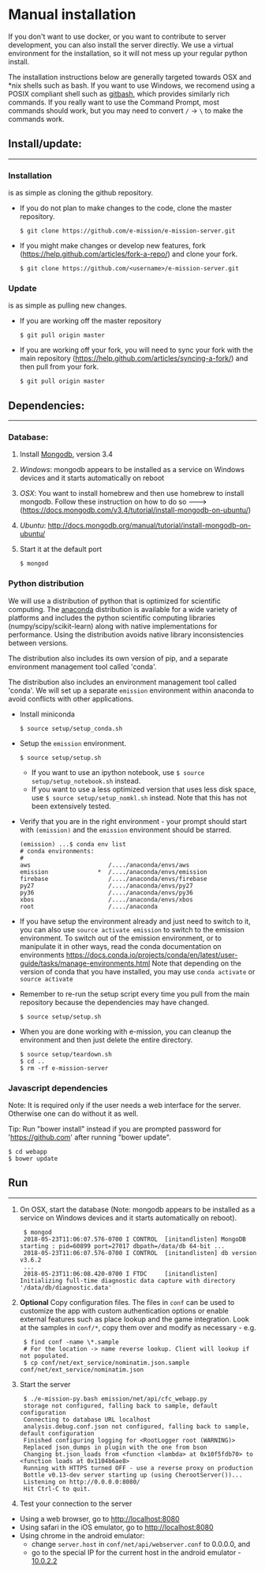 # Manual installation #

If you don't want to use docker, or you want to contribute to server development, you can also install the server directly. We use a virtual environment for the installation, so it will not mess up your regular python install.

The installation instructions below are generally targeted towards OSX and \*nix shells such as bash. If you want to use Windows, we recomend using a POSIX compliant shell such as [gitbash](https://openhatch.org/missions/windows-setup/install-git-bash), which provides similarly rich commands. If you really want to use the Command Prompt, most commands should work, but you may need to convert `/` -> `\` to make the commands work.


## Install/update: ##
-------------------

### Installation ###
is as simple as cloning the github repository.

- If you do not plan to make changes to the code, clone the master repository.

  ```
  $ git clone https://github.com/e-mission/e-mission-server.git
  ```

- If you might make changes or develop new features, fork (https://help.github.com/articles/fork-a-repo/) and clone your fork.

  ```
  $ git clone https://github.com/<username>/e-mission-server.git
  ```

### Update ###
is as simple as pulling new changes.

- If you are working off the master repository

  ```
  $ git pull origin master
  ```

- If you are working off your fork, you will need to sync your fork with the main repository (https://help.github.com/articles/syncing-a-fork/) and then pull from your fork.

  ```
  $ git pull origin master
  ```

## Dependencies: ##
-------------------

### Database: ###
1. Install [Mongodb](http://www.mongodb.org/), version 3.4
  2. *Windows*: mongodb appears to be installed as a service on Windows devices and it starts automatically on reboot
  3. *OSX*: You want to install homebrew and then use homebrew to install mongodb. Follow these instruction on how to do so ---> (https://docs.mongodb.com/v3.4/tutorial/install-mongodb-on-ubuntu/)
  4. *Ubuntu*: http://docs.mongodb.org/manual/tutorial/install-mongodb-on-ubuntu/

2. Start it at the default port

     `$ mongod`

### Python distribution ###
We will use a distribution of python that is optimized for scientific
computing. The [anaconda](https://store.continuum.io/cshop/anaconda/)
distribution is available for a wide variety of platforms and includes the
python scientific computing libraries (numpy/scipy/scikit-learn) along with
native implementations for performance. Using the distribution avoids native
library inconsistencies between versions.

The distribution also includes its own version of pip, and a separate environment
management tool called 'conda'.

The distribution also includes an environment management tool called 'conda'. We will set up a separate `emission`
environment within anaconda to avoid conflicts with other applications.

- Install miniconda

  ```
  $ source setup/setup_conda.sh
  ```

- Setup the `emission` environment.

  ```
  $ source setup/setup.sh
  ```
  
  - If you want to use an ipython notebook, use `$ source setup/setup_notebook.sh` instead.
  - If you want to use a less optimized version that uses less disk space, use `$ source setup/setup_nomkl.sh` instead. Note that this has not been extensively tested.

- Verify that you are in the right environment - your prompt should start with
  `(emission)` and the `emission` environment should be starred.

  ```
  (emission) ...$ conda env list
  # conda environments:
  #
  aws                      /..../anaconda/envs/aws
  emission              *  /..../anaconda/envs/emission
  firebase                 /..../anaconda/envs/firebase
  py27                     /..../anaconda/envs/py27
  py36                     /..../anaconda/envs/py36
  xbos                     /..../anaconda/envs/xbos
  root                     /..../anaconda
  ```
  
- If you have setup the environment already and just need to switch to it, you can also use `source activate emission` to switch to the emission environment. To switch out of the emission environment, or to manipulate it in other ways, read the conda documentation on environments https://docs.conda.io/projects/conda/en/latest/user-guide/tasks/manage-environments.html Note that depending on the version of conda that you have installed, you may use `conda activate` or `source activate`

- Remember to re-run the setup script every time you pull from the main repository because the dependencies may have changed.

  ```
  $ source setup/setup.sh
  ```

- When you are done working with e-mission, you can cleanup the environment and then just delete the entire directory.

  ```
  $ source setup/teardown.sh
  $ cd ..
  $ rm -rf e-mission-server
  ```

### Javascript dependencies ###

Note: It is required only if the user needs a  web interface for the server. Otherwise one can do without it as well.

Tip: Run "bower install" instead if you are prompted password for 'https://github.com' after running "bower update".

    $ cd webapp
    $ bower update

## Run ##
---------

1. On OSX, start the database  (Note: mongodb appears to be installed as a service on Windows devices and it starts automatically on reboot). 

        $ mongod
        2018-05-23T11:06:07.576-0700 I CONTROL  [initandlisten] MongoDB starting : pid=60899 port=27017 dbpath=/data/db 64-bit ...
        2018-05-23T11:06:07.576-0700 I CONTROL  [initandlisten] db version v3.6.2
        ...
        2018-05-23T11:06:08.420-0700 I FTDC     [initandlisten] Initializing full-time diagnostic data capture with directory '/data/db/diagnostic.data'

1. **Optional** Copy configuration files. The files in `conf` can be used to customize the app with custom authentication options or enable external features such as place lookup and the game integration. Look at the samples in `conf/*`, copy them over and modify as necessary - e.g.

        $ find conf -name \*.sample
        # For the location -> name reverse lookup. Client will lookup if not populated.
        $ cp conf/net/ext_service/nominatim.json.sample conf/net/ext_service/nominatim.json

1. Start the server

        $ ./e-mission-py.bash emission/net/api/cfc_webapp.py
        storage not configured, falling back to sample, default configuration
        Connecting to database URL localhost
        analysis.debug.conf.json not configured, falling back to sample, default configuration
        Finished configuring logging for <RootLogger root (WARNING)>
        Replaced json_dumps in plugin with the one from bson
        Changing bt.json_loads from <function <lambda> at 0x10f5fdb70> to <function loads at 0x1104b6ae8>
        Running with HTTPS turned OFF - use a reverse proxy on production
        Bottle v0.13-dev server starting up (using CherootServer())...
        Listening on http://0.0.0.0:8080/
        Hit Ctrl-C to quit.

1. Test your connection to the server
  * Using a web browser, go to [http://localhost:8080](http://localhost:8080)
  * Using safari in the iOS emulator, go to [http://localhost:8080](http://localhost:8080)
  * Using chrome in the android emulator:
    * change `server.host` in `conf/net/api/webserver.conf` to 0.0.0.0, and 
    * go to the special IP for the current host in the android emulator - [10.0.2.2](https://developer.android.com/tools/devices/emulator.html#networkaddresses)

